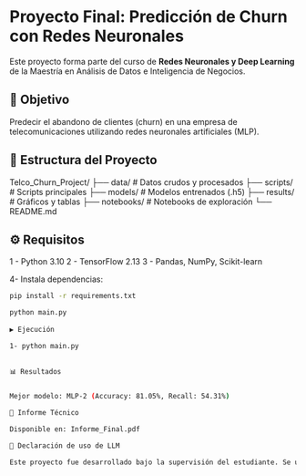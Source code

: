 # Proyecto Final: Predicción de Churn con Redes Neuronales

Este proyecto forma parte del curso de **Redes Neuronales y Deep Learning** de la Maestría en Análisis de Datos e Inteligencia de Negocios.

## 🎯 Objetivo
Predecir el abandono de clientes (churn) en una empresa de telecomunicaciones utilizando redes neuronales artificiales (MLP).

## 📂 Estructura del Proyecto

Telco_Churn_Project/
├── data/                    # Datos crudos y procesados
├── scripts/                 # Scripts principales
├── models/                  # Modelos entrenados (.h5)
├── results/                 # Gráficos y tablas
├── notebooks/               # Notebooks de exploración
└── README.md 
 

## ⚙️ Requisitos
1 - Python 3.10
2 - TensorFlow 2.13
3 - Pandas, NumPy, Scikit-learn

4- Instala dependencias:
```bash
pip install -r requirements.txt

python main.py
 
▶️ Ejecución 

1- python main.py
 
 
📊 Resultados 

   
Mejor modelo: MLP-2 (Accuracy: 81.05%, Recall: 54.31%)

📄 Informe Técnico 

Disponible en: Informe_Final.pdf  

🤖 Declaración de uso de LLM 

Este proyecto fue desarrollado bajo la supervisión del estudiante. Se utilizó una herramienta de inteligencia artificial generativa (LLM) para asistir en la redacción, estructura del código y explicaciones técnicas. Todas las decisiones de modelado, análisis de resultados y validación fueron realizadas y verificadas por el autor. 

